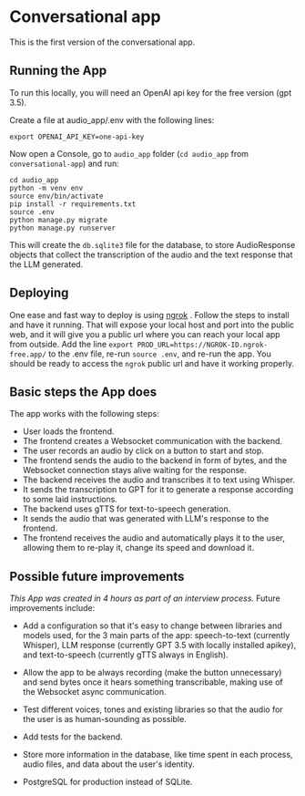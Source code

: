 # Conversational app

This is the first version of the conversational app.

## Running the App

To run this locally, you will need an OpenAI api key for the free version (gpt 3.5).

Create a file at audio_app/.env with the following lines:

```
export OPENAI_API_KEY=one-api-key
```

Now open a Console, go to `audio_app` folder (`cd audio_app` from `conversational-app`) and run:

```
cd audio_app
python -m venv env
source env/bin/activate
pip install -r requirements.txt
source .env
python manage.py migrate
python manage.py runserver
```

This will create the `db.sqlite3` file for the database, to store AudioResponse objects that collect the transcription of the audio and the text response that the LLM generated.

## Deploying

One ease and fast way to deploy is using [ngrok](https://ngrok.com/) . Follow the steps to install and have it running.
That will expose your local host and port into the public web, and it will give you a public url where you can reach your local app from outside.
Add the line `export PROD_URL=https://NGROK-ID.ngrok-free.app/` to the .env file, re-run `source .env`, and re-run the app. You should be ready to access the `ngrok` public url and have it working properly.

## Basic steps the App does

The app works with the following steps:

- User loads the frontend.
- The frontend creates a Websocket communication with the backend.
- The user records an audio by click on a button to start and stop.
- The frontend sends the audio to the backend in form of bytes, and the Websocket connection stays alive waiting for the response.
- The backend receives the audio and transcribes it to text using Whisper.
- It sends the transcription to GPT for it to generate a response according to some laid instructions.
- The backend uses gTTS for text-to-speech generation.
- It sends the audio that was generated with LLM's response to the frontend.
- The frontend receives the audio and automatically plays it to the user, allowing them to re-play it, change its speed and download it.

## Possible future improvements

*This App was created in 4 hours as part of an interview process.* Future improvements include:

- Add a configuration so that it's easy to change between libraries and models used, for the 3 main parts of the app: speech-to-text (currently Whisper), LLM response (currently GPT 3.5 with locally installed apikey), and text-to-speech (currently gTTS always in English).

- Allow the app to be always recording (make the button unnecessary) and send bytes once it hears something transcribable, making use of the Websocket async communication.

- Test different voices, tones and existing libraries so that the audio for the user is as human-sounding as possible.

- Add tests for the backend.

- Store more information in the database, like time spent in each process, audio files, and data about the user's identity.

- PostgreSQL for production instead of SQLite.